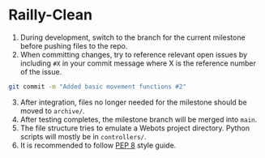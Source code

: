 # Railly-Clean

1. During development, switch to the branch for the current milestone before pushing files to the repo.
2. When committing changes, try to reference relevant open issues by including `#X` in your commit message where X is the reference number of the issue.
```bash
git commit -m "Added basic movement functions #2"
```
3. After integration, files no longer needed for the milestone should be moved to `archive/`.
4. After testing completes, the milestone branch will be merged into `main`.
5. The file structure tries to emulate a Webots project directory. Python scripts will mostly be in `controllers/`.
6. It is recommended to follow [PEP 8](https://www.python.org/dev/peps/pep-0008/) style guide.
